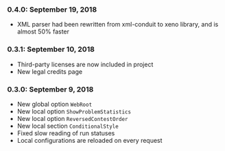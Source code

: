 ### 0.4.0: September 19, 2018

* XML parser had been rewritten from xml-conduit to xeno library,
  and is almost 50% faster

### 0.3.1: September 10, 2018

* Third-party licenses are now included in project
* New legal credits page

### 0.3.0: September 9, 2018

* New global option `WebRoot`
* New local option `ShowProblemStatistics`
* New local option `ReversedContestOrder`
* New local section `ConditionalStyle`
* Fixed slow reading of run statuses
* Local configurations are reloaded on every request

